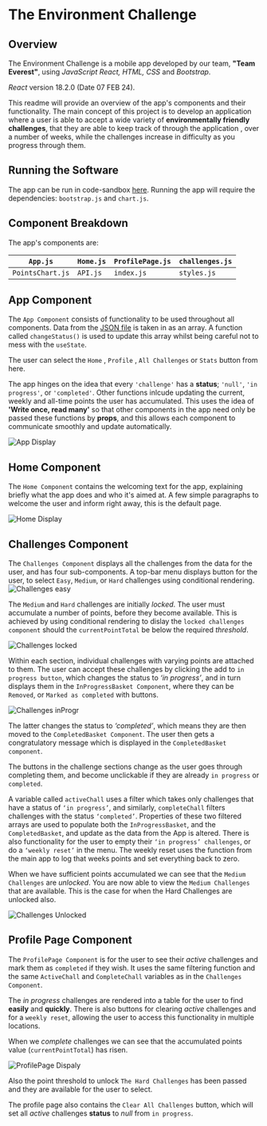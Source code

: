 # **The Environment Challenge**
## **Overview**

The Environment Challenge is a mobile app developed by our team, **"Team Everest"**, using *JavaScript React, HTML, CSS* and *Bootstrap*. 

*React* version 18.2.0 (Date 07 FEB 24). 

This readme will provide an overview of the app's components and their functionality. The main concept of this project is to develop an application where a user is able to accept a wide variety of **environmentally friendly challenges**, that they are able to keep track of through the application , over a number of weeks, while the challenges increase in difficulty as you progress through them. 

## **Running the Software**

The app can be run in code-sandbox [here](https://codesandbox.io/dashboard/recent). Running the app will require the dependencies: `bootstrap.js` and `chart.js`.

## **Component Breakdown**

 The app's components are:
 
| `App.js` | `Home.js` | `ProfilePage.js` | `challenges.js` |
|----------|----------|----------|----------|
| `PointsChart.js` | `API.js` |    `index.js` |    `styles.js` |
 


 ## **App Component** 

The `App Component` consists of functionality to be used throughout all components. 
Data from the [JSON file](https://raw.githubusercontent.com/DeclanDavis/TheEnvironmentChallengeApp/main/CODE%20/BackUpAPI.js) is taken in as an array. A function called `changeStatus()` is used to update this array whilst being careful not to mess with the `useState`. 

The user can select the `Home` , `Profile` , `All Challenges` or `Stats` button from here.

The app hinges on the idea that every `'challenge'` has a **status**; `'null'`, `'in progress'`, or `'completed'`. 
Other functions inlcude updating the current, weekly and all-time points the user has accumulated. This uses the idea of **'Write once, read many'** so that other components in the app need only be passed these functions by **props**, and this allows each component to communicate smoothly and update automatically. 

![App Display](https://github.com/DeclanDavis/TheEnvironmentChallengeApp/blob/4ce53f12736debba4099de93dd588eabc8c70d43/CODE%20/Images/app.png?raw=true)

## **Home Component** 

The `Home Component` contains the welcoming text for the app, explaining briefly what the app does and who it's aimed at. A few simple paragraphs to welcome the user and inform right away, this is the default page.

![Home Display](https://github.com/DeclanDavis/TheEnvironmentChallengeApp/blob/main/CODE%20/Images/home.png?raw=true)

## **Challenges Component** 

The `Challenges Component` displays all the challenges from the data for the user, and has four sub-components. A top-bar menu displays button for the user, to select `Easy`, `Medium`, or `Hard` challenges using conditional rendering. 
![Challenges easy](https://github.com/DeclanDavis/TheEnvironmentChallengeApp/blob/main/CODE%20/Images/challenges.1.png?raw=true)

The `Medium` and `Hard` challenges are initially *locked*. The user must accumulate a number of points, before they become available. This is achieved by using conditional rendering to dislay the `locked challenges component` should the `currentPointTotal` be below the required *threshold*. 

![Challenges locked](https://github.com/DeclanDavis/TheEnvironmentChallengeApp/blob/main/CODE%20/Images/challenges.2.png?raw=true)

Within each section, individual challenges with varying points are attached to them. The user can accept these challenges by clicking the add to `in progress button`, which changes the status to *‘in progress’*, and in turn displays them in the `InProgressBasket Component`, where they can be `Removed`, or `Marked as completed` with buttons.  

![Challenges inProgr](https://github.com/DeclanDavis/TheEnvironmentChallengeApp/blob/main/CODE%20/Images/challenges.3.png?raw=true)

The latter changes the status to *‘completed’*, which means they are then moved to the `CompletedBasket Component`. The user then gets a congratulatory message which is displayed in the `CompletedBasket component`. 

The buttons in the challenge sections change as the user goes through completing them, and become unclickable if they are already `in progress` or `completed`. 

A variable called `activeChall` uses a filter which takes only challenges that have a status of `‘in progress’`, and similarly, `completeChall` filters challenges with the status `‘completed’`. Properties of these two filtered arrays are used to populate both the `InProgressBasket`, and the `CompletedBasket`, and update as the data from the App is altered. There is also functionality for the user to empty their `‘in progress’ challenges`, or do a `‘weekly reset’` in the menu. The weekly 
reset uses the function from the main app to log that weeks points and set everything back to zero. 

When we have sufficient points accumulated we can see that the `Medium Challenges` are *unlocked*. You are now able to view the `Medium Challenges` that are available. This is the case for when the Hard Challenges are unlocked also. 

![Challenges Unlocked](https://github.com/DeclanDavis/TheEnvironmentChallengeApp/blob/main/CODE%20/Images/challenges.4.png?raw=true)


## **Profile Page Component** 

The `ProfilePage Component` is for the user to see their *active* challenges and mark them as `completed` if they wish. It uses the same filtering function and the same `ActiveChall` and `CompleteChall` variables as in the `Challenges Component`.  

The *in progress* challenges are rendered into a table for the user to find **easily** and **quickly**. There is also buttons for clearing *active* challenges and for a `weekly reset`, allowing the user to access this functionality in multiple locations. 

When we *complete* challenges we can see that the accumulated points value (`currentPointTotal`) has risen. 

![ProfilePage Dispaly](https://github.com/DeclanDavis/TheEnvironmentChallengeApp/blob/main/CODE%20/Images/profilePage1.png?raw=true)

Also the point threshold to unlock `The Hard Challenges` has been passed  and they are  available for the user to select. 

The profile page also contains the `Clear All Challenges` button, which will set all *active* challenges **status** to *null* from `in progress`. 



